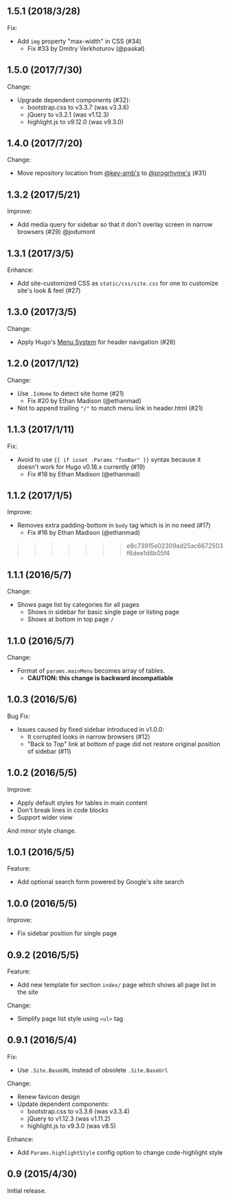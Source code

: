 ## 1.5.1 (2018/3/28)

Fix:

- Add `img` property "max-width" in CSS (#34)
  - Fix #33 by Dmitry Verkhoturov (@paskal)

## 1.5.0 (2017/7/30)

Change:

- Upgrade dependent components (#32):
  - bootstrap.css to v3.3.7 (was v3.3.6)
  - jQuery to v3.2.1 (was v1.12.3)
  - highlight.js to v9.12.0 (was v9.3.0)

## 1.4.0 (2017/7/20)

Change:

- Move repository location from [@key-amb's](https://github.com/key-amb/) to
  [@progrhyme's](https://github.com/progrhyme/) (#31)

## 1.3.2 (2017/5/21)

Improve:

- Add media query for sidebar so that it don't overlay screen in narrow browsers
  (#29) @jodumont

## 1.3.1 (2017/3/5)

Enhance:

- Add site-customized CSS as `static/css/site.css` for one to customize site's
  look & feel (#27)

## 1.3.0 (2017/3/5)

Change:

- Apply Hugo's [Menu System](https://gohugo.io/extras/menus/) for header
  navigation (#26)

## 1.2.0 (2017/1/12)

Change:

- Use `.IsHome` to detect site home (#21)
  - Fix #20 by Ethan Madison (@ethanmad)
- Not to append trailing `"/"` to match menu link in header.html (#21)

## 1.1.3 (2017/1/11)

Fix:

- Avoid to use `{{ if isset .Params "fooBar" }}` syntax because it doesn't work
  for Hugo v0.18.x currently (#19)
  - Fix #18 by Ethan Madison (@ethanmad)

## 1.1.2 (2017/1/5)

Improve:

- Removes extra padding-bottom in `body` tag which is in no need (#17)
  - Fix #16 by Ethan Madison (@ethanmad)

>>>>>>> e8c73915e02309ad25ac6672503f6dee1d6b05f4
## 1.1.1 (2016/5/7)

Change:

- Shows page list by categories for all pages
  - Shows in sidebar for basic single page or listing page
  - Shows at bottom in top page `/`

## 1.1.0 (2016/5/7)

Change:

- Format of `params.mainMenu` becomes array of tables.
  - **CAUTION: this change is backward incompatiable**

## 1.0.3 (2016/5/6)

Bug Fix:

- Issues caused by fixed sidebar introduced in v1.0.0:
  - It corrupted looks in narrow browsers (#12)
  - "Back to Top" link at bottom of page did not restore original position of
    sidebar (#11)

## 1.0.2 (2016/5/5)

Improve:

- Apply default styles for tables in main content
- Don't break lines in code blocks
- Support wider view

And minor style change.

## 1.0.1 (2016/5/5)

Feature:

- Add optional search form powered by Google's site search

## 1.0.0 (2016/5/5)

Improve:

- Fix sidebar position for single page

## 0.9.2 (2016/5/5)

Feature:

- Add new template for section `index/` page which shows all page list in the
  site

Change:

- Simplify page list style using `<ul>` tag

## 0.9.1 (2016/5/4)

Fix:

- Use `.Site.BaseURL` instead of obsolete `.Site.BaseUrl`

Change:

- Renew favicon design
- Update dependent components:
  - bootstrap.css to v3.3.6 (was v3.3.4)
  - jQuery to v1.12.3 (was v1.11.2)
  - highlight.js to v9.3.0 (was v8.5)

Enhance:

- Add `Params.highlightStyle` config option to change code-highlight style

## 0.9 (2015/4/30)

Initial release.
